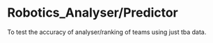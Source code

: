 # Robotics_Analyser/Predictor
To test the accuracy of analyser/ranking of teams using just tba data.
